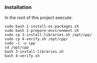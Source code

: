 

### Installation

In the root of this project execute:

    sudo bash 1-install-os-packages.sh
    sudo bash 2-prepare-environment.sh
    sudo cp 3-install-libraries.sh /opt/cpp/
    sudo cp 4-verify.sh /opt/cpp/
    sudo -i -u cpp
    cd /opt/cpp
    bash 3-install-libraries.sh
    bash 4-verify.sh